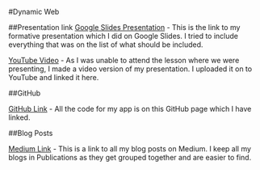 #Dynamic Web

##Presentation link
[Google Slides Presentation](https://docs.google.com/presentation/d/1c-X_usOsdcmeAEC9thd1VF3TBUr-HsVpx_RgrIJ07zA/edit?usp=sharing) - This is the link to my formative presentation which I did on Google Slides. I tried to include everything that was on the list of what should be included. 

[YouTube Video](https://www.youtube.com/watch?v=8IM18-t1y_4) - As I was unable to attend the lesson where we were presenting, I made a video version of my presentation. I uploaded it on to YouTube and linked it here.

##GitHub

[GitHub Link](https://github.com/Malore123/Dynamic-Web-new) - All the code for my app is on this GitHub page which I have linked.

##Blog Posts

[Medium Link](https://medium.com/dynamic-web) - This is a link to all my blog posts on Medium. I keep all my blogs in Publications as they get grouped together and are easier to find. 